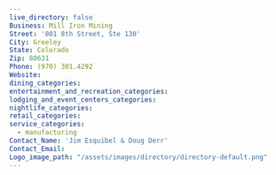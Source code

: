 ```yaml
---
live_directory: false
Business: Mill Iron Mining
Street: '801 8th Street, Ste 130'
City: Greeley
State: Colorado
Zip: 80631
Phone: (970) 301.4292
Website:
dining_categories:
entertainment_and_recreation_categories:
lodging_and_event_centers_categories:
nightlife_categories:
retail_categories:
service_categories:
  - manufacturing
Contact_Name: 'Jim Esquibel & Doug Derr'
Contact_Email:
Logo_image_path: "/assets/images/directory/directory-default.png"
---
```



